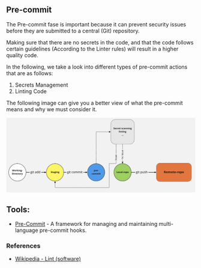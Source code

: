 ## Pre-commit

The Pre-commit fase is important because it can prevent security issues before they are submitted to a central (Git) repository.

Making sure that there are no secrets in the code, and that the code follows certain guidelines (According to the Linter rules) will result in a higher quality code.

In the following, we take a look into different types of pre-commit actions that are as follows:
1. Secrets Management
2. Linting Code


The following image can give you a better view of what the pre-commit means and why we must consider it. 

![Pre Commit](/document/assets/images/Pre-commit.png)

## Tools:

+ [Pre-Commit](https://pre-commit.com/) - A framework for managing and maintaining multi-language pre-commit hooks.


### References

+ [Wikipedia - Lint (software)](https://en.wikipedia.org/wiki/Lint_(software))